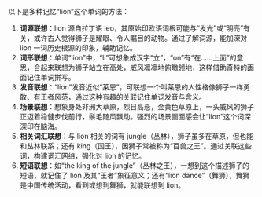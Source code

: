 以下是多种记忆“lion”这个单词的方法：
1. **词源联想**：lion 源自拉丁语 leo，其原始印欧语词根可能与“发光”或“明亮”有关，或许古人觉得狮子是耀眼、令人瞩目的动物。通过了解词源，能加深对 lion 一词历史根源的印象，辅助记忆。
2. **词形联想**：单词“lion”中，“li”可想象成汉字“立”，“on”有“在……上面”的意思，合起来联想为狮子站立在高处，威风凛凛地俯瞰领地，这样借助奇特的画面记住单词拼写。
3. **发音联想**：“lion”发音近似“莱恩”，可联想一个叫莱恩的人性格像狮子一样勇敢、有王者风范，通过这种有趣的关联记住单词发音与含义。
4. **场景联想**：想象身处非洲大草原，烈日高悬，金黄色草原上，一头威风的狮子正迈着稳健步伐前行，鬃毛随风飘动。强烈的场景画面感会让“lion”这个词深深印在脑海。
5. **相关词汇联想**：与 lion 相关的词有 jungle（丛林），狮子虽多在草原，但也能和丛林联系；还有 king（国王），因狮子常被称为“百兽之王”。通过关联这些词，构建词汇网络，强化对 lion 的记忆。
6. **短语联想**：如“the king of the jungle”（丛林之王），一想到这个描述狮子的短语，就记住了 lion 及其“王者”象征意义；还有“lion dance”（舞狮），舞狮是中国传统活动，看到或想到舞狮，就能联想到 lion。 
